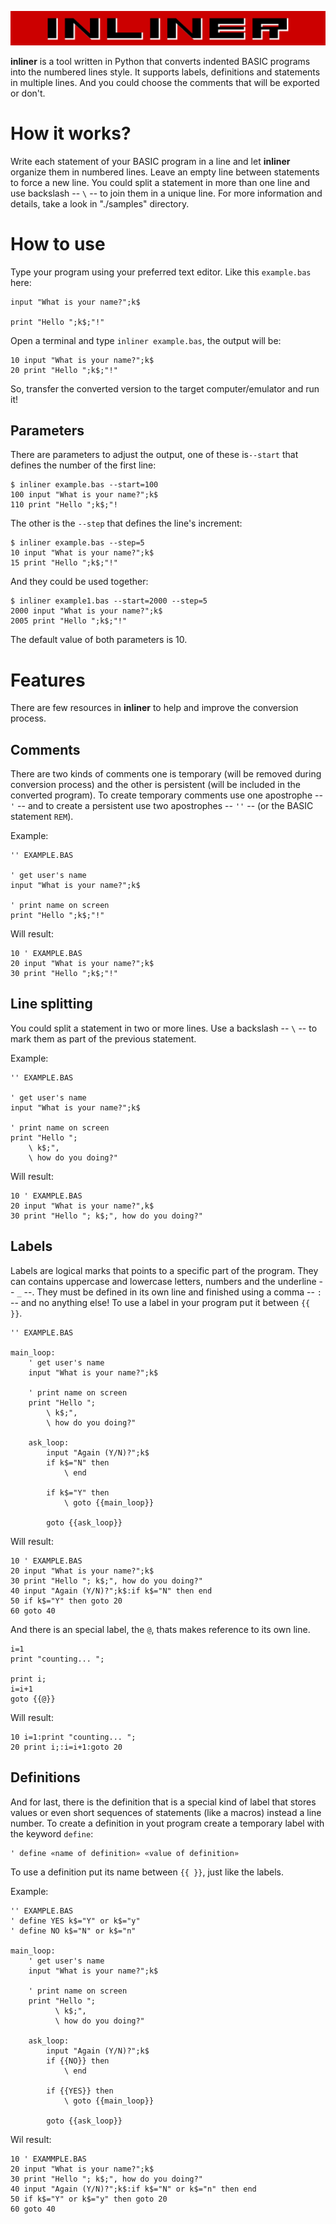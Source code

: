 ![](inliner_logo.png)

__inliner__ is a tool written in Python that converts indented BASIC programs into the numbered lines style. It supports labels, definitions and statements in multiple lines. And you could choose the comments that will be exported or don't.

# How it works?

Write each statement of your BASIC program in a line and let __inliner__ organize them in numbered lines. Leave an empty line between statements to force a new line. You could split a statement in more than one line and use backslash -- ```\``` -- to join them in a unique line. For more information and details, take a look in "./samples" directory.

# How to use

Type your program using your preferred text editor. Like this ```example.bas``` here:

```
input "What is your name?";k$    

print "Hello ";k$;"!"
```

Open a terminal and type ```inliner example.bas```, the output will be:

```
10 input "What is your name?";k$
20 print "Hello ";k$;"!"
```

So, transfer the converted version to the target computer/emulator and run it!

## Parameters

There are parameters to adjust the output, one of these is```--start``` that defines the number of the first line:

```
$ inliner example.bas --start=100
100 input "What is your name?";k$
110 print "Hello ";k$;"!
```

The other is the ```--step``` that defines the line's increment:

```
$ inliner example.bas --step=5
10 input "What is your name?";k$
15 print "Hello ";k$;"!"
```

And they could be used together:

```
$ inliner example1.bas --start=2000 --step=5
2000 input "What is your name?";k$
2005 print "Hello ";k$;"!"
```

The default value of both parameters is 10.

# Features

There are few resources in __inliner__ to help and improve the conversion process.

## Comments

There are two kinds of comments one is temporary (will be removed during conversion process) and the other is persistent (will be included in the converted program). To create temporary comments use one apostrophe -- ```'``` -- and to create a persistent use two apostrophes -- ```''``` -- (or the BASIC statement ```REM```).

Example:

```
'' EXAMPLE.BAS

' get user's name
input "What is your name?";k$    

' print name on screen
print "Hello ";k$;"!"
```

Will result:

```
10 ' EXAMPLE.BAS
20 input "What is your name?";k$
30 print "Hello ";k$;"!"
```

## Line splitting

You could split a statement in two or more lines. Use a backslash -- ```\``` -- to mark them as part of the previous statement.

Example:

```
'' EXAMPLE.BAS

' get user's name
input "What is your name?";k$

' print name on screen
print "Hello ";
    \ k$;",  
    \ how do you doing?"
```

Will result:

```
10 ' EXAMPLE.BAS
20 input "What is your name?",k$
30 print "Hello "; k$;", how do you doing?"
```

## Labels

Labels are logical marks that points to a specific part of the program. They can contains uppercase and lowercase letters, numbers and the underline -- ```_``` --. They must be defined in its own line and finished using a comma -- ```:``` -- and no anything else!
To use a label in your program put it between ```{{ }}```.


```
'' EXAMPLE.BAS

main_loop:
    ' get user's name
    input "What is your name?";k$

    ' print name on screen
    print "Hello ";
        \ k$;",  
        \ how do you doing?"

    ask_loop:
        input "Again (Y/N)?";k$
        if k$="N" then
            \ end

        if k$="Y" then
            \ goto {{main_loop}}

        goto {{ask_loop}}
```

Will result:

```
10 ' EXAMPLE.BAS
20 input "What is your name?";k$
30 print "Hello "; k$;", how do you doing?"
40 input "Again (Y/N)?";k$:if k$="N" then end
50 if k$="Y" then goto 20
60 goto 40
```

And there is an special label, the ```@```, thats makes reference to its own line.

```
i=1
print "counting... ";

print i;
i=i+1
goto {{@}}
```

Will result:

```
10 i=1:print "counting... ";
20 print i;:i=i+1:goto 20
```


## Definitions

And for last, there is the definition that is a special kind of label that stores values or even short sequences of statements (like a macros) instead a line number. To create a definition in yout program create a temporary label with the keyword ```define```:

```
' define «name of definition» «value of definition»
```

To use a definition put its name between ```{{ }}```, just like the labels.

Example:

```
'' EXAMPLE.BAS
' define YES k$="Y" or k$="y"
' define NO k$="N" or k$="n"

main_loop:
    ' get user's name
    input "What is your name?";k$

    ' print name on screen
    print "Hello ";
          \ k$;",  
          \ how do you doing?"

    ask_loop:
        input "Again (Y/N)?";k$
        if {{NO}} then
            \ end

        if {{YES}} then
            \ goto {{main_loop}}

        goto {{ask_loop}}
```

Wil result:

```
10 ' EXAMMPLE.BAS
20 input "What is your name?";k$
30 print "Hello "; k$;", how do you doing?"
40 input "Again (Y/N)?";k$:if k$="N" or k$="n" then end
50 if k$="Y" or k$="y" then goto 20
60 goto 40
```
